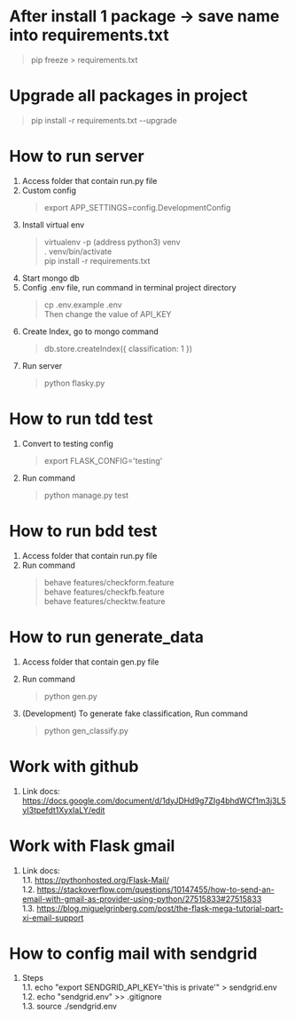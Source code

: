 After install 1 package -> save name into requirements.txt
=======================================
 > pip freeze > requirements.txt

Upgrade all packages in project
=======================================
 > pip install -r requirements.txt --upgrade

How to run server
=======================================
1. Access folder that contain run.py file
2. Custom config
    > export APP_SETTINGS=config.DevelopmentConfig
3. Install virtual env
    > virtualenv -p (address python3) venv <br>
     . venv/bin/activate <br>
     pip install -r requirements.txt
4. Start mongo db
5. Config .env file, run command in terminal project directory
    > cp .env.example .env <br>
    Then change the value of API_KEY
6. Create Index, go to mongo command
    > db.store.createIndex({ classification: 1 })
7. Run server
    > python flasky.py <br>

How to run tdd test
=======================================
1. Convert to testing config
    > export FLASK_CONFIG='testing'
2. Run command
    > python manage.py test
    
How to run bdd test
=======================================
1. Access folder that contain run.py file
2. Run command
    > behave features/checkform.feature <br>
     behave features/checkfb.feature <br>
     behave features/checktw.feature
                  
How to run generate_data
=======================================
1. Access folder that contain gen.py file
2. Run command
    > python gen.py <br>

3. (Development) To generate fake classification, Run command
    > python gen_classify.py <br>

Work with github
=======================================
1. Link docs: https://docs.google.com/document/d/1dyJDHd9g7ZIg4bhdWCf1m3j3L5yI3tpefdt1XyxIaLY/edit

Work with Flask gmail
=======================================
1. Link docs: <br>
1.1. https://pythonhosted.org/Flask-Mail/ <br>
1.2. https://stackoverflow.com/questions/10147455/how-to-send-an-email-with-gmail-as-provider-using-python/27515833#27515833<br>
1.3. https://blog.miguelgrinberg.com/post/the-flask-mega-tutorial-part-xi-email-support<br>

How to config mail with sendgrid
=======================================
1. Steps <br>
1.1. echo "export SENDGRID_API_KEY='this is private'" > sendgrid.env <br>
1.2. echo "sendgrid.env" >> .gitignore <br>
1.3. source ./sendgrid.env <br>
